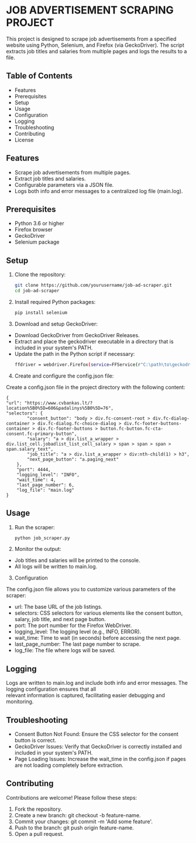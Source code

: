 # JOB ADVERTISEMENT SCRAPING PROJECT

This project is designed to scrape job advertisements from a specified website using Python, Selenium, and Firefox 
(via GeckoDriver). The script extracts job titles and salaries from multiple pages and logs the results to a file.

## Table of Contents
- Features
- Prerequisites
- Setup
- Usage
- Configuration
- Logging
- Troubleshooting
- Contributing
- License

## Features
- Scrape job advertisements from multiple pages.
- Extract job titles and salaries.
- Configurable parameters via a JSON file.
- Logs both info and error messages to a centralized log file (main.log).

## Prerequisites
- Python 3.6 or higher
- Firefox browser
- GeckoDriver
- Selenium package

## Setup

1. Clone the repository:
    ```bash
    git clone https://github.com/yourusername/job-ad-scraper.git
    cd job-ad-scraper

2. Install required Python packages:
    ```bash
   pip install selenium

3. Download and setup GeckoDriver:

- Download GeckoDriver from GeckoDriver Releases.
- Extract and place the geckodriver executable in a directory that is included in your system's PATH.
- Update the path in the Python script if necessary:
    ```bash
    ffdriver = webdriver.Firefox(service=FFService(r"C:\path\to\geckodriver.exe"), options=op)

4. Create and configure the config.json file:

Create a config.json file in the project directory with the following content:  

    {
    "url": "https://www.cvbankas.lt/?location%5B0%5D=606&padalinys%5B0%5D=76",
    "selectors": {
            "consent_button": "body > div.fc-consent-root > div.fc-dialog-container > div.fc-dialog.fc-choice-dialog > div.fc-footer-buttons-container > div.fc-footer-buttons > button.fc-button.fc-cta-consent.fc-primary-button",
            "salary": "a > div.list_a_wrapper > div.list_cell.jobadlist_list_cell_salary > span > span > span > span.salary_text",
            "job_title": "a > div.list_a_wrapper > div:nth-child(1) > h3",
            "next_page_button": "a.paging_next"
        },
        "port": 4444,
        "logging_level": "INFO",
        "wait_time": 4,
        "last_page_number": 6,
        "log_file": "main.log"
    }

## Usage

1. Run the scraper:
    ```bash
    python job_scraper.py

2. Monitor the output:

- Job titles and salaries will be printed to the console.
- All logs will be written to main.log.

3. Configuration

The config.json file allows you to customize various parameters of the scraper:

- url: The base URL of the job listings.
- selectors: CSS selectors for various elements like the consent button, salary, job title, and next page button.
- port: The port number for the Firefox WebDriver.
- logging_level: The logging level (e.g., INFO, ERROR).
- wait_time: Time to wait (in seconds) before accessing the next page.
- last_page_number: The last page number to scrape.
- log_file: The file where logs will be saved.

## Logging

Logs are written to main.log and include both info and error messages. The logging configuration ensures that all \
relevant information is captured, facilitating easier debugging and monitoring.

## Troubleshooting

- Consent Button Not Found: Ensure the CSS selector for the consent button is correct.
- GeckoDriver Issues: Verify that GeckoDriver is correctly installed and included in your system's PATH.
- Page Loading Issues: Increase the wait_time in the config.json if pages are not loading completely before extraction.

## Contributing

Contributions are welcome! Please follow these steps:

1. Fork the repository.
2. Create a new branch: git checkout -b feature-name.
3. Commit your changes: git commit -m 'Add some feature'.
4. Push to the branch: git push origin feature-name.
5. Open a pull request.